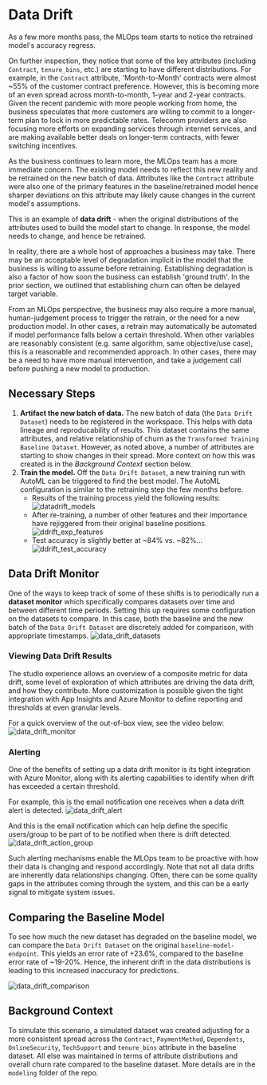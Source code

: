 # Data Drift
As a few more months pass, the MLOps team starts to notice the retrained model's accuracy regress. 

On further inspection, they notice that some of the key attributes (including `Contract`, `tenure_bins`, etc.)
are starting to have different distributions. For example, in the `Contract` attribute, 'Month-to-Month'
contracts were almost ~55% of the customer contract preference. However, this is becoming more of an even
spread across month-to-month, 1-year and 2-year contracts. Given the recent pandemic with more people working
from home, the business speculates that more customers are willing to commit to a longer-term plan to lock in
more predictable rates. Telecomm providers are also focusing more efforts on expanding services through
internet services, and are making available better deals on longer-term contracts, with fewer switching
incentives.

As the business continues to learn more, the MLOps team has a more immediate concern. The existing model needs
to reflect this new reality and be retrained on the new batch of data. Attributes like the `Contract`
attribute were also one of the primary features in the baseline/retrained model hence sharper deviations on
this attribute may likely cause changes in the current model's assumptions. 

This is an example of **data drift** - when the original distributions of the attributes used to build the
model start to change. In response, the model needs to change, and hence be retrained.

In reality, there are a whole host of approaches a business may take. There may be an acceptable level of
degradation implicit in the model that the business is willing to assume before retraining. Establishing
degradation is also a factor of how soon the business can establish 'ground truth'. In the prior section, we
outlined that establishing churn can often be delayed target variable. 

From an MLOps perspective, the business may also require a more manual, human-judgement process to trigger the
retrain, or the need for a new production model. In other cases, a retrain may automatically be automated if model
performance falls below a certain threshold. When other variables are reasonably consistent (e.g. same
algorithm, same objective/use case), this is a reasonable and recommended approach. In other cases, there may
be a need to have more manual intervention, and take a judgement call before pushing a new model to
production.

## Necessary Steps
1. **Artifact the new batch of data.** The new batch of data (the `Data Drift Dataset`) needs to be registered
   in the workspace. This helps with data lineage and reproducability of results. This dataset contains the
   same attributes, and relative relationship of churn as the `Transformed Training Baseline Dataset`.
   However, as noted above,  a number of attributes are starting to show changes in their spread. More context
   on how this was created is in the *Background Context* section below.
2. **Train the model.** Off the `Data Drift Dataset`, a new training run with AutoML can be triggered to find
   the best model. The AutoML configuration is similar to the retraining step the few months before.
	- Results of the training process yield the following results:
	  ![datadrift_models](./imgs/ddrift_models.jpg)
	- After re-training, a number of other features and their importance have rejiggered from their
	  original baseline positions. ![ddrift_exp_features](./imgs/ddrift_exp_features.jpg)
	- Test accuracy is slightly better at ~84% vs. ~82%...
	  ![ddrift_test_accuracy](./imgs/ddrift_test_accuracy.jpg)

## Data Drift Monitor
One of the ways to keep track of some of these shifts is to periodically run a **dataset monitor** which
specifically compares datasets over time and between different time periods. Setting this up requires some
configuration on the datasets to compare. In this case, both the baseline and the new batch of the `Data
Drift Dataset` are discretely added for comparison, with appropriate timestamps. ![data_drift_datasets](./imgs/data_drift_datasets.jpg)

### Viewing Data Drift Results
The studio experience allows an overview of a composite metric for data drift, some level of exploration
of which attributes are driving the data drift, and how they contribute. More customization is possible given
the tight integration with App Insights and Azure Monitor to define reporting and thresholds at even granular
levels. 

For a quick overview of the out-of-box view, see the video below:
![data_drift_monitor](./gifs/data_drift_monitor.gif)

### Alerting
One of the benefits of setting up a data drift monitor is its tight integration with Azure Monitor, along with
its alerting capabilities to identify when drift has exceeded a certain threshold.

For example, this is the email notification one receives when a data drift alert is detected.
![data_drift_alert](./imgs/data_drift_alert.jpg)

And this is the email notification which can help define the specific users/group to be part of to be notified
when there is drift detected.
![data_drift_action_group](./imgs/data_drift_action_group.jpg)

Such alerting mechanisms enable the MLOps team to be proactive with how their data is changing and respond
accordingly. Note that not all data drifts are inherently data relationships changing. Often, there can be
some quality gaps in the attributes coming through the system, and this can be a early signal to mitigate
system issues.

## Comparing the Baseline Model
To see how much the new dataset has degraded on the baseline model, we can compare the `Data Drift Dataset` on
the original `baseline-model-endpoint`. This yields an error rate of +23.6%, compared to the baseline error
rate of ~19-20%. Hence, the inherent drift in the data distributions is leading to this increased
inaccuracy for predictions.

![data_drift_comparison](./gifs/compare_data_drift.gif)

## Background Context
To simulate this scenario, a simulated dataset was created adjusting for a more consistent spread across the
`Contract`, `PaymentMethod`, `Dependents`, `OnlineSecurity`, `TechSupport` and `tenure_bins` attribute in the
baseline dataset. All else was maintained in terms of attribute distributions and overall churn rate compared
to the baseline dataset. More details are in the `modeling` folder of the repo. 
